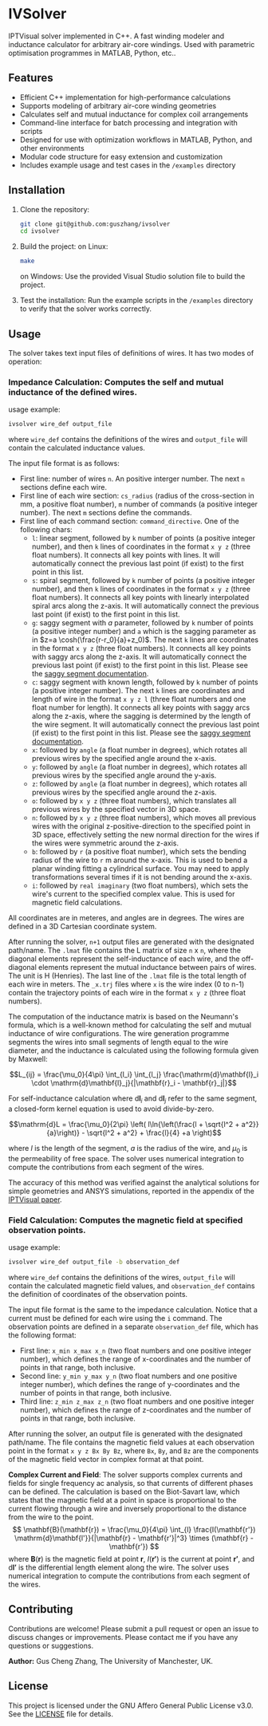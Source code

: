 # IVSolver
IPTVisual solver implemented in C++. A fast winding modeler and inductance calculator for arbitrary air-core windings. Used with parametric optimisation programmes in MATLAB, Python, etc..

## Features

- Efficient C++ implementation for high-performance calculations
- Supports modeling of arbitrary air-core winding geometries
- Calculates self and mutual inductance for complex coil arrangements
- Command-line interface for batch processing and integration with scripts
- Designed for use with optimization workflows in MATLAB, Python, and other environments
- Modular code structure for easy extension and customization
- Includes example usage and test cases in the `/examples` directory

## Installation
1. Clone the repository:
   ```bash
   git clone git@github.com:guszhang/ivsolver
   cd ivsolver
   ```

2. Build the project:
   on Linux:
   ```bash
   make
   ```

   on Windows:
   Use the provided Visual Studio solution file to build the project.

3. Test the installation:
   Run the example scripts in the `/examples` directory to verify that the solver works correctly.

## Usage
The solver takes text input files of definitions of wires. It has two modes of operation:

### **Impedance Calculation**: Computes the self and mutual inductance of the defined wires.

usage example:
   ```bash
   ivsolver wire_def output_file
   ```

   where `wire_def` contains the definitions of the wires and `output_file` will contain the calculated inductance values.

   The input file format is as follows:
   - First line: number of wires `n`. An positive interger number. The next `n` sections define each wire.
   - First line of each wire section: `cs_radius` (radius of the cross-section in mm, a positive float number), `m` number of commands (a positive integer number). The next `m` sections define the commands.
   - First line of each command section: `command_directive`. One of the following chars:
      - `l`: linear segment, followed by `k` number of points (a positive integer number), and then `k` lines of coordinates in the format `x y z` (three float numbers). It connects all key points with lines. It will automatically connect the previous last point (if exist) to the first point in this list.
      - `s`: spiral segment, followed by `k` number of points (a positive integer number), and then `k` lines of coordinates in the format `x y z` (three float numbers). It connects all key points with linearly interpolated spiral arcs along the z-axis. It will automatically connect the previous last point (if exist) to the first point in this list. 
      - `g`: saggy segment with $a$ parameter, followed by `k` number of points (a positive integer number) and `a` which is the sagging parameter as in $z=a \cosh(\frac{r-r_0}{a}+z_0)$. The next `k` lines are coordinates in the format `x y z` (three float numbers). It connects all key points with saggy arcs along the z-axis. It will automatically connect the previous last point (if exist) to the first point in this list. Please see the [saggy segment documentation]().
      - `c`: saggy segment with known length, followed by `k` number of points (a positive integer number). The next `k` lines are coordinates and length of wire in the format `x y z l` (three float numbers and one float number for length). It connects all key points with saggy arcs along the z-axis, where the sagging is determined by the length of the wire segment. It will automatically connect the previous last point (if exist) to the first point in this list. Please see the [saggy segment documentation](./docs/catenary_lines.md).
      - `x`: followed by `angle` (a float number in degrees), which rotates all previous wires by the specified angle around the x-axis. 
      - `y`: followed by `angle` (a float number in degrees), which rotates all previous wires by the specified angle around the y-axis.
      - `z`: followed by `angle` (a float number in degrees), which rotates all previous wires by the specified angle around the z-axis.
      - `o`: followed by `x y z` (three float numbers), which translates all previous wires by the specified vector in 3D space.
      - `n`: followed by `x y z` (three float numbers), which moves all previous wires with the original z-positive-direction to the specified point in 3D space, effectively setting the new normal direction for the wires if the wires were symmetric around the z-axis.
      - `b`: followed by `r` (a positive float number), which sets the bending radius of the wire to `r` m around the x-axis. This is used to bend a planar winding fitting a cylindrical surface. You may need to apply transformations several times if it is not bending around the x-axis.
      - `i`: followed by `real imaginary` (two float numbers), which sets the wire's current to the specified complex value. This is used for magnetic field calculations.
  
   All coordinates are in meteres, and angles are in degrees. The wires are defined in a 3D Cartesian coordinate system.
   
   After running the solver, `n+1` output files are generated with the designated path/name. The `.lmat` file contains the L matrix of size `n` x `n`, where the diagonal elements represent the self-inductance of each wire, and the off-diagonal elements represent the mutual inductance between pairs of wires. The unit is $\mathrm{H}$ (Henries). The last line of the `.lmat` file is the total length of each wire in meters. The `_x.trj` files where `x` is the wire index (0 to n-1) contain the trajectory points of each wire in the format `x y z` (three float numbers).

   The computation of the inductance matrix is based on the Neumann's formula, which is a well-known method for calculating the self and mutual inductance of wire configurations. The wire generation programme segments the wires into small segments of length equal to the wire diameter, and the inductance is calculated using the following formula given by Maxwell:
   ```math
   L_{ij} = \frac{\mu_0}{4\pi} \int_{l_i} \int_{l_j} \frac{\mathrm{d}\mathbf{l}_i \cdot \mathrm{d}\mathbf{l}_j}{|\mathbf{r}_i - \mathbf{r}_j|}
   ```
   For self-inductance calculation where $\mathrm{d}\mathbf{l}_i$ and $\mathrm{d}\mathbf{l}_j$ refer to the same segment, a closed-form kernel equation is used to avoid divide-by-zero.
   ```math
   \mathrm{d}L = \frac{\mu_0}{2\pi} \left( l\ln{\left(\frac{l + \sqrt{l^2 + a^2}}{a}\right)}  - \sqrt{l^2 + a^2} + \frac{l}{4} +a  \right)
   ```
   where $l$ is the length of the segment, $a$ is the radius of the wire, and $\mu_0$ is the permeability of free space. The solver uses numerical integration to compute the contributions from each segment of the wires.

   The accuracy of this method was verified against the analytical solutions for simple geometries and ANSYS simulations, reported in the appendix of the [IPTVisual paper](https://doi.org/10.3390/wevj13040063).

### **Field Calculation**: Computes the magnetic field at specified observation points.
   usage example:
   ```bash
   ivsolver wire_def output_file -b observation_def
   ```

   where `wire_def` contains the definitions of the wires, `output_file` will contain the calculated magnetic field values, and `observation_def` contains the definition of coordinates of the observation points.

   The input file format is the same to the impedance calculation. Notice that a current must be defined for each wire using the `i` command. The observation points are defined in a separate `observation_def` file, which has the following format:
   - First line: `x_min x_max x_n` (two float numbers and one positive integer number), which defines the range of x-coordinates and the number of points in that range, both inclusive.
   - Second line: `y_min y_max y_n` (two float numbers and one positive integer number), which defines the range of y-coordinates and the number of points in that range, both inclusive.
   - Third line: `z_min z_max z_n` (two float numbers and one positive integer number), which defines the range of z-coordinates and the number of points in that range, both inclusive.
  
   After running the solver, an output file is generated with the designated path/name. The file contains the magnetic field values at each observation point in the format `x y z Bx By Bz`, where `Bx`, `By`, and `Bz` are the components of the magnetic field vector in complex format at that point.

   **Complex Current and Field**: The solver supports complex currents and fields for single frequency ac analysis, so that currents of different phases can be defined. The calculation is based on the Biot-Savart law, which states that the magnetic field at a point in space is proportional to the current flowing through a wire and inversely proportional to the distance from the wire to the point.
   $$
   \mathbf{B}(\mathbf{r}) = \frac{\mu_0}{4\pi} \int_{l} \frac{I(\mathbf{r'}) \mathrm{d}\mathbf{l'}}{|\mathbf{r} - \mathbf{r'}|^3} \times (\mathbf{r} - \mathbf{r'})
   $$
   where $\mathbf{B}(\mathbf{r})$ is the magnetic field at point $\mathbf{r}$, $I(\mathbf{r'})$ is the current at point $\mathbf{r'}$, and $\mathrm{d}\mathbf{l'}$ is the differential length element along the wire. The solver uses numerical integration to compute the contributions from each segment of the wires.

## Contributing
Contributions are welcome! Please submit a pull request or open an issue to discuss changes or improvements. Please contact me if you have any questions or suggestions.

**Author:** Gus Cheng Zhang, The University of Manchester, UK.

## License
This project is licensed under the GNU Affero General Public License v3.0. See the [LICENSE](LICENSE) file for details.


